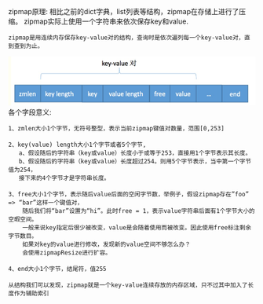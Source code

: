 
zipmap原理:
    相比之前的dict字典，list列表等结构，zipmap在存储上进行了压缩。
    zipmap实际上使用一个字符串来依次保存key和value.
    
    zipmap是用连续内存保存key-value对的结构，查询时是依次遍列每一个key-value对，直到查到为止。
    
![zipmap文件结构](../images/zipmap.png)
    各个字段意义:
    
    1、zmlen大小1个字节，无符号整型，表示当前zipmap键值对数量，范围[0,253]
    
    2、key(value) length大小1个字节或者5个字节,
       a、假设随后的字符串（key或value）长度小于或等于253，直接用1个字节表示其长度。
       b、假设随后的字符串（key或value）长度超过254。则用5个字节表示，当中第一个字节值为254，
       接下来的4个字节才是字符串长度。
       
    3、free大小1个字节，表示随后value后面的空闲字节数，举例子，假设zipmap存在”foo” => “bar”这样一个键值对，
        随后我们将“bar”设置为“hi”。此时free = 1，表示value字符串后面有1个字节大小的空暇空间。
        一般来说key指定后很少被改变，value是会随着使用而被改变。因此使用free标注剩余字节数目。
        如果对key的value进行修改，发现新的value空间不够怎么办？
        会使用zipmapResize进行扩容。
   
    4、end大小1个字节，结尾符，值255
    
    从结构我们可以发现，zipmap就是一个key-value连续存放的内存区域，只不过其中加入了长度作为辅助索引
    
    
    